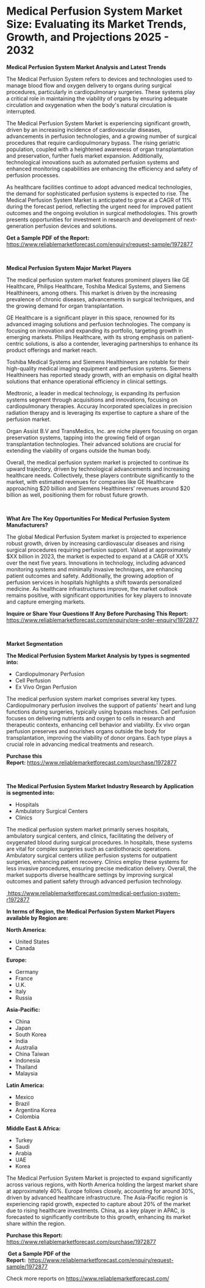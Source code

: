 <p><h1>Medical Perfusion System Market Size: Evaluating its Market Trends, Growth, and Projections 2025 - 2032</h1></p><p><strong>Medical Perfusion System Market Analysis and Latest Trends</strong></p>
<p><p>The Medical Perfusion System refers to devices and technologies used to manage blood flow and oxygen delivery to organs during surgical procedures, particularly in cardiopulmonary surgeries. These systems play a critical role in maintaining the viability of organs by ensuring adequate circulation and oxygenation when the body's natural circulation is interrupted.</p><p>The Medical Perfusion System Market is experiencing significant growth, driven by an increasing incidence of cardiovascular diseases, advancements in perfusion technologies, and a growing number of surgical procedures that require cardiopulmonary bypass. The rising geriatric population, coupled with a heightened awareness of organ transplantation and preservation, further fuels market expansion. Additionally, technological innovations such as automated perfusion systems and enhanced monitoring capabilities are enhancing the efficiency and safety of perfusion processes.</p><p>As healthcare facilities continue to adopt advanced medical technologies, the demand for sophisticated perfusion systems is expected to rise. The Medical Perfusion System Market is anticipated to grow at a CAGR of 11% during the forecast period, reflecting the urgent need for improved patient outcomes and the ongoing evolution in surgical methodologies. This growth presents opportunities for investment in research and development of next-generation perfusion devices and solutions.</p></p>
<p><strong>Get a Sample PDF of the Report:&nbsp;</strong> <a href="https://www.reliablemarketforecast.com/enquiry/request-sample/1972877?utm_campaign=3049&utm_medium=2&utm_source=Github&utm_content=ia&utm_term=05032025&utm_id=medical-perfusion-system">https://www.reliablemarketforecast.com/enquiry/request-sample/1972877</a></p>
<p>&nbsp;</p>
<p><strong>Medical Perfusion System Major Market Players</strong></p>
<p><p>The medical perfusion system market features prominent players like GE Healthcare, Philips Healthcare, Toshiba Medical Systems, and Siemens Healthineers, among others. This market is driven by the increasing prevalence of chronic diseases, advancements in surgical techniques, and the growing demand for organ transplantation.</p><p>GE Healthcare is a significant player in this space, renowned for its advanced imaging solutions and perfusion technologies. The company is focusing on innovation and expanding its portfolio, targeting growth in emerging markets. Philips Healthcare, with its strong emphasis on patient-centric solutions, is also a contender, leveraging partnerships to enhance its product offerings and market reach.</p><p>Toshiba Medical Systems and Siemens Healthineers are notable for their high-quality medical imaging equipment and perfusion systems. Siemens Healthineers has reported steady growth, with an emphasis on digital health solutions that enhance operational efficiency in clinical settings.</p><p>Medtronic, a leader in medical technology, is expanding its perfusion systems segment through acquisitions and innovations, focusing on cardiopulmonary therapies. Accuray Incorporated specializes in precision radiation therapy and is leveraging its expertise to capture a share of the perfusion market.</p><p>Organ Assist B.V and TransMedics, Inc. are niche players focusing on organ preservation systems, tapping into the growing field of organ transplantation technologies. Their advanced solutions are crucial for extending the viability of organs outside the human body.</p><p>Overall, the medical perfusion system market is projected to continue its upward trajectory, driven by technological advancements and increasing healthcare needs. Collectively, these players contribute significantly to the market, with estimated revenues for companies like GE Healthcare approaching $20 billion and Siemens Healthineers’ revenues around $20 billion as well, positioning them for robust future growth.</p></p>
<p>&nbsp;</p>
<p><strong>What Are The Key Opportunities For Medical Perfusion System Manufacturers?</strong></p>
<p><p>The global Medical Perfusion System market is projected to experience robust growth, driven by increasing cardiovascular diseases and rising surgical procedures requiring perfusion support. Valued at approximately $XX billion in 2023, the market is expected to expand at a CAGR of XX% over the next five years. Innovations in technology, including advanced monitoring systems and minimally invasive techniques, are enhancing patient outcomes and safety. Additionally, the growing adoption of perfusion services in hospitals highlights a shift towards personalized medicine. As healthcare infrastructures improve, the market outlook remains positive, with significant opportunities for key players to innovate and capture emerging markets.</p></p>
<p><strong>Inquire or Share Your Questions If Any Before Purchasing This Report:</strong> <a href="https://www.reliablemarketforecast.com/enquiry/pre-order-enquiry/1972877?utm_campaign=3049&utm_medium=2&utm_source=Github&utm_content=ia&utm_term=05032025&utm_id=medical-perfusion-system">https://www.reliablemarketforecast.com/enquiry/pre-order-enquiry/1972877</a></p>
<p>&nbsp;</p>
<p><strong>Market Segmentation</strong></p>
<p><strong>The Medical Perfusion System Market Analysis by types is segmented into:</strong></p>
<p><ul><li>Cardiopulmonary Perfusion</li><li>Cell Perfusion</li><li>Ex Vivo Organ Perfusion</li></ul></p>
<p><p>The medical perfusion system market comprises several key types. Cardiopulmonary perfusion involves the support of patients' heart and lung functions during surgeries, typically using bypass machines. Cell perfusion focuses on delivering nutrients and oxygen to cells in research and therapeutic contexts, enhancing cell behavior and viability. Ex vivo organ perfusion preserves and nourishes organs outside the body for transplantation, improving the viability of donor organs. Each type plays a crucial role in advancing medical treatments and research.</p></p>
<p><strong>Purchase this Report:&nbsp;</strong><a href="https://www.reliablemarketforecast.com/purchase/1972877?utm_campaign=3049&utm_medium=2&utm_source=Github&utm_content=ia&utm_term=05032025&utm_id=medical-perfusion-system">https://www.reliablemarketforecast.com/purchase/1972877</a></p>
<p>&nbsp;</p>
<p><strong>The Medical Perfusion System Market Industry Research by Application is segmented into:</strong></p>
<p><ul><li>Hospitals</li><li>Ambulatory Surgical Centers</li><li>Clinics</li></ul></p>
<p><p>The medical perfusion system market primarily serves hospitals, ambulatory surgical centers, and clinics, facilitating the delivery of oxygenated blood during surgical procedures. In hospitals, these systems are vital for complex surgeries such as cardiothoracic operations. Ambulatory surgical centers utilize perfusion systems for outpatient surgeries, enhancing patient recovery. Clinics employ these systems for less invasive procedures, ensuring precise medication delivery. Overall, the market supports diverse healthcare settings by improving surgical outcomes and patient safety through advanced perfusion technology.</p></p>
<p><a href="https://www.reliablemarketforecast.com/medical-perfusion-system-r1972877?utm_campaign=3049&utm_medium=2&utm_source=Github&utm_content=ia&utm_term=05032025&utm_id=medical-perfusion-system">&nbsp;https://www.reliablemarketforecast.com/medical-perfusion-system-r1972877</a></p>
<p><strong>In terms of Region, the Medical Perfusion System Market Players available by Region are:</strong></p>
<p>
    <p> <strong> North America: </strong>
        <ul>
            <li>United States</li>
            <li>Canada</li>
        </ul>
        </p> 
    <p> <strong> Europe: </strong>
        <ul>
            <li>Germany</li>
            <li>France</li>
            <li>U.K.</li>
            <li>Italy</li>
            <li>Russia</li>
        </ul>
        </p> 
    <p> <strong> Asia-Pacific: </strong>
        <ul>
            <li>China</li>
            <li>Japan</li>
            <li>South Korea</li>
            <li>India</li>
            <li>Australia</li>
            <li>China Taiwan</li>
            <li>Indonesia</li>
            <li>Thailand</li>
            <li>Malaysia</li>
        </ul>
        </p> 
    <p> <strong> Latin America: </strong>
        <ul>
            <li>Mexico</li>
            <li>Brazil</li>
            <li>Argentina Korea</li>
            <li>Colombia</li>
        </ul>
        </p> 
    <p> <strong> Middle East & Africa: </strong>
        <ul>
            <li>Turkey</li>
            <li>Saudi</li>
            <li>Arabia</li>
            <li>UAE</li>
            <li>Korea</li>
        </ul>
    </p>
    </p>
<p><p>The Medical Perfusion System Market is projected to expand significantly across various regions, with North America holding the largest market share at approximately 40%. Europe follows closely, accounting for around 30%, driven by advanced healthcare infrastructure. The Asia-Pacific region is experiencing rapid growth, expected to capture about 20% of the market due to rising healthcare investments. China, as a key player in APAC, is forecasted to significantly contribute to this growth, enhancing its market share within the region.</p></p>
<p><strong>Purchase this Report: </strong><a href="https://www.reliablemarketforecast.com/purchase/1972877?utm_campaign=3049&utm_medium=2&utm_source=Github&utm_content=ia&utm_term=05032025&utm_id=medical-perfusion-system">https://www.reliablemarketforecast.com/purchase/1972877</a></p>
<p>&nbsp;<strong>Get a Sample PDF of the Report:&nbsp;&nbsp;</strong><a href="https://www.reliablemarketforecast.com/enquiry/request-sample/1972877?utm_campaign=3049&utm_medium=2&utm_source=Github&utm_content=ia&utm_term=05032025&utm_id=medical-perfusion-system">https://www.reliablemarketforecast.com/enquiry/request-sample/1972877</a></p>
<p><strong></strong></p>
<p>Check more reports on <a href="https://www.reliablemarketforecast.com/?utm_campaign=3049&utm_medium=2&utm_source=Github&utm_content=ia&utm_term=05032025&utm_id=medical-perfusion-system">https://www.reliablemarketforecast.com/</a></p>